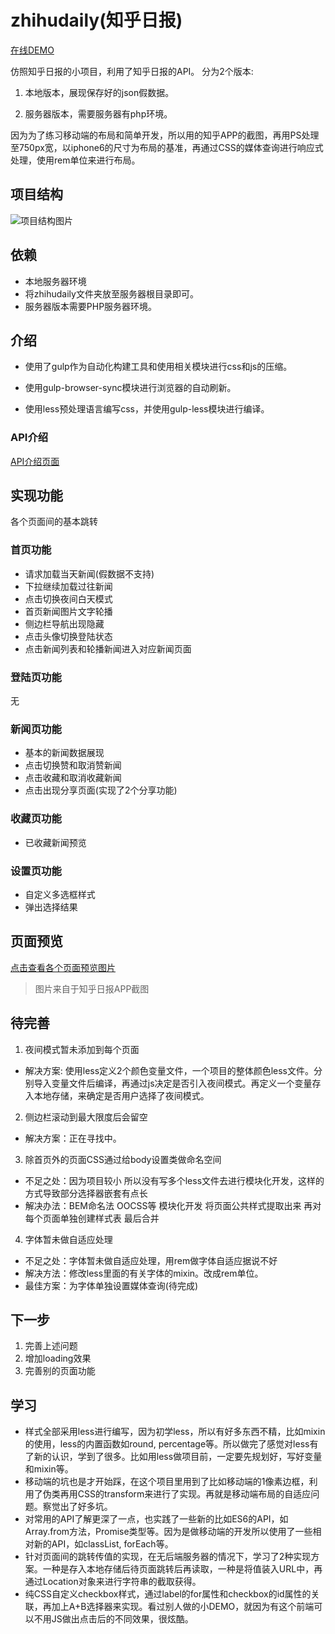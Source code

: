 # zhihudaily(知乎日报)

[在线DEMO](https://ntnyq.github.io/zhihudaily/local-version/)

仿照知乎日报的小项目，利用了知乎日报的API。
分为2个版本:

1. 本地版本，展现保存好的json假数据。

2. 服务器版本，需要服务器有php环境。

因为为了练习移动端的布局和简单开发，所以用的知乎APP的截图，再用PS处理至750px宽，以iphone6的尺寸为布局的基准，再通过CSS的媒体查询进行响应式处理，使用rem单位来进行布局。

## 项目结构

![项目结构图片](http://olo2ef5ol.bkt.clouddn.com/screenshot.jpg)

## 依赖

- 本地服务器环境
- 将zhihudaily文件夹放至服务器根目录即可。
- 服务器版本需要PHP服务器环境。

## 介绍

- 使用了gulp作为自动化构建工具和使用相关模块进行css和js的压缩。

- 使用gulp-browser-sync模块进行浏览器的自动刷新。

- 使用less预处理语言编写css，并使用gulp-less模块进行编译。

### API介绍

[API介绍页面](https://github.com/izzyleung/ZhihuDailyPurify/wiki/%E7%9F%A5%E4%B9%8E%E6%97%A5%E6%8A%A5-API-%E5%88%86%E6%9E%90)

## 实现功能

各个页面间的基本跳转

### 首页功能

- 请求加载当天新闻(假数据不支持)
- 下拉继续加载过往新闻
- 点击切换夜间白天模式
- 首页新闻图片文字轮播
- 侧边栏导航出现隐藏
- 点击头像切换登陆状态
- 点击新闻列表和轮播新闻进入对应新闻页面

### 登陆页功能

无

### 新闻页功能

- 基本的新闻数据展现
- 点击切换赞和取消赞新闻
- 点击收藏和取消收藏新闻
- 点击出现分享页面(实现了2个分享功能)

### 收藏页功能

- 已收藏新闻预览

### 设置页功能

- 自定义多选框样式
- 弹出选择结果

## 页面预览

[点击查看各个页面预览图片](https://github.com/ntnyq/zhihudaily/blob/master/screenshot/)
> 图片来自于知乎日报APP截图

## 待完善

1. 夜间模式暂未添加到每个页面
  - 解决方案: 使用less定义2个颜色变量文件，一个项目的整体颜色less文件。分别导入变量文件后编译，再通过js决定是否引入夜间模式。再定义一个变量存入本地存储，来确定是否用户选择了夜间模式。
2. 侧边栏滚动到最大限度后会留空
  - 解决方案：正在寻找中。
3. 除首页外的页面CSS通过给body设置类做命名空间
  - 不足之处：因为项目较小 所以没有写多个less文件去进行模块化开发，这样的方式导致部分选择器嵌套有点长
  - 解决办法：BEM命名法 OOCSS等 模块化开发 将页面公共样式提取出来 再对每个页面单独创建样式表 最后合并
4. 字体暂未做自适应处理
  - 不足之处：字体暂未做自适应处理，用rem做字体自适应据说不好
  - 解决方法：修改less里面的有关字体的mixin。改成rem单位。
  - 最佳方案：为字体单独设置媒体查询(待完成)

## 下一步

1. 完善上述问题
2. 增加loading效果
3. 完善别的页面功能

## 学习

- 样式全部采用less进行编写，因为初学less，所以有好多东西不精，比如mixin的使用，less的内置函数如round, percentage等。所以做完了感觉对less有了新的认识，学到了很多。比如用less做项目前，一定要先规划好，写好变量和mixin等。
- 移动端的坑也是才开始踩，在这个项目里用到了比如移动端的1像素边框，利用了伪类再用CSS的transform来进行了实现。再就是移动端布局的自适应问题。察觉出了好多坑。
- 对常用的API了解更深了一点，也实践了一些新的比如ES6的API，如Array.from方法，Promise类型等。因为是做移动端的开发所以使用了一些相对新的API，如classList, forEach等。
- 针对页面间的跳转传值的实现，在无后端服务器的情况下，学习了2种实现方案。一种是存入本地存储后待页面跳转后再读取，一种是将值装入URL中，再通过Location对象来进行字符串的截取获得。
- 纯CSS自定义checkbox样式，通过label的for属性和checkbox的id属性的关联，再加上A+B选择器来实现。看过别人做的小DEMO，就因为有这个前端可以不用JS做出点击后的不同效果，很炫酷。



